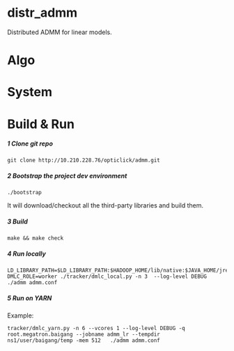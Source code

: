 # distr_admm
Distributed ADMM for linear models.

# Algo

# System

# Build & Run

##### 1 Clone git repo
```
git clone http://10.210.228.76/opticlick/admm.git
```

##### 2 Bootstrap the project dev environment
```
./bootstrap
```
It will download/checkout all the third-party libraries and build them.

##### 3 Build
```
make && make check
```

##### 4 Run locally
```
LD_LIBRARY_PATH=$LD_LIBRARY_PATH:$HADOOP_HOME/lib/native:$JAVA_HOME/jre/lib/amd64:$JAVA_HOME/jre/lib/amd64/server DMLC_ROLE=worker ./tracker/dmlc_local.py -n 3  --log-level DEBUG  ./admm admm.conf
```

##### 5 Run on YARN

Example:
```
tracker/dmlc_yarn.py -n 6 --vcores 1 --log-level DEBUG -q root.megatron.baigang --jobname admm_lr --tempdir ns1/user/baigang/temp -mem 512   ./admm admm.conf
```

